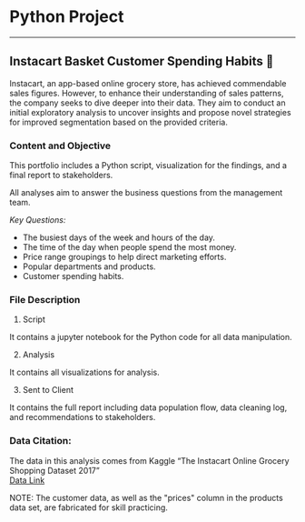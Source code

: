 # Python Project
___
## Instacart Basket Customer Spending Habits 🥕
Instacart, an app-based online grocery store, has achieved commendable sales figures. However, to enhance their understanding of sales patterns, the company seeks to dive deeper into their data. They aim to conduct an initial exploratory analysis to uncover insights and propose novel strategies for improved segmentation based on the provided criteria.

### Content and Objective
This portfolio includes a Python script, visualization for the findings, and a final report to stakeholders. 

All analyses aim to answer the business questions from the management team.


*Key Questions:*
* The busiest days of the week and hours of the day.
* The time of the day when people spend the most money.
* Price range groupings to help direct marketing efforts.
* Popular departments and products.
* Customer spending habits.

### File Description
1. Script
   
It contains a jupyter notebook for the Python code for all data manipulation.

2. Analysis

It contains all visualizations for analysis.

3. Sent to Client

It contains the full report including data population flow, data cleaning log, and recommendations to stakeholders.

### Data Citation:																									
The data in this analysis comes from  Kaggle “The Instacart Online Grocery Shopping Dataset 2017”													
[Data Link](https://www.kaggle.com/datasets/psparks/instacart-market-basket-analysis)	

NOTE: The customer data, as well as the "prices" column in the products data set, are fabricated for skill practicing.													
													

